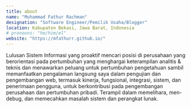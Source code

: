 ```yaml
---
title: about
name: "Muhammad Fathur Rachman"
designation: "Software Engineer/Pemilik Usaha/Blogger"
location: Kabupaten Bekasi, Jawa Barat, Indonesia
# pronouns: "he/him/el"
website: "https://mfathurr.github.io/"
---
```


Lulusan Sistem Informasi yang proaktif mencari posisi di perusahaan yang berorientasi pada pertumbuhan yang menghargai keterampilan analitis & teknis dan menawarkan peluang untuk pertumbuhan pengetahuan sambil memanfaatkan pengalaman langsung saya dalam pengujian dan pengembangan web, termasuk kinerja, fungsional, integrasi, sistem, dan penerimaan pengguna, untuk berkontribusi pada pengembangan perusahaan dan pertumbuhan pribadi. Terampil dalam memelihara, men-debug, dan memecahkan masalah sistem dan perangkat lunak.
